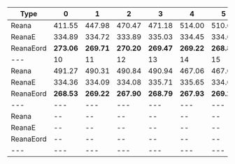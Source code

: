 | Type | 0 | 1 | 2 | 3 | 4 | 5 | 6 | 7 | 8 | 9 |
|---|---|---|---|---|---|---|---|---|---|---|
| Reana | 411.55 | 447.98 | 470.47 | 471.18 | 514.00 | 510.65 | 486.77 | 482.62 | 486.28 | 491.49 |
| ReanaE | 334.89 | 334.72 | 333.89 | 335.03 | 334.45 | 334.69 | 335.12 | 334.69 | 333.95 | 333.92 |
| ReanaEord | **273.06** | **269.71** | **270.20** | **269.47** | **269.22** | **268.80** | **268.86** | **269.90** | **269.41** | **267.71** |
| --- | 10 | 11 | 12 | 13 | 14 | 15 | 16 | 17 | 18 | 19 |
| Reana | 491.27 | 490.31 | 490.84 | 490.94 | 467.06 | 467.07 | 468.36 | 469.07 | 468.64 | 470.75 |
| ReanaE | 334.36 | 334.09 | 334.08 | 335.71 | 335.65 | 334.00 | 333.87 | 334.49 | 335.17 | 334.45 |
| ReanaEord | **268.53** | **269.22** | **267.90** | **268.79** | **267.93** | **269.23** | **268.60** | **269.75** | **268.37** | **268.10** |
| --- | --- | --- | --- | --- | --- | --- | --- | --- | --- | --- |
| Reana | -- | -- | -- | -- | -- | -- | -- | -- | -- | -- |
| ReanaE | -- | -- | -- | -- | -- | -- | -- | -- | -- | -- |
| ReanaEord | -- | -- | -- | -- | -- | -- | -- | -- | -- | -- |
|---|---|---|---|---|---|---|---|---|---|---|
